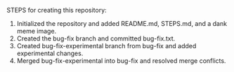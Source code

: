 STEPS for creating this repository:
1. Initialized the repository and added README.md, STEPS.md, and a dank meme image.
2. Created the bug-fix branch and committed bug-fix.txt.
3. Created bug-fix-experimental branch from bug-fix and added experimental changes.
4. Merged bug-fix-experimental into bug-fix and resolved merge conflicts.

